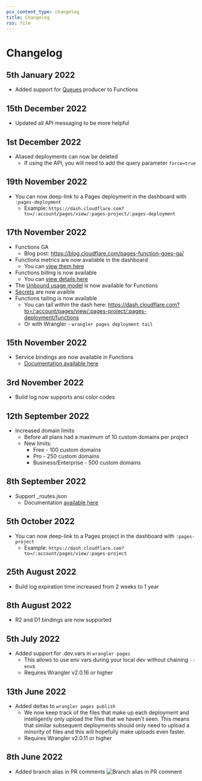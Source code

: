 ```yaml
---
pcx_content_type: changelog
title: Changelog
rss: file
---
```


# Changelog

## 5th January 2022
* Added support for [Queues](/queues/) producer to Functions

## 15th December 2022
* Updated all API messaging to be more helpful

## 1st December 2022
* Aliased deployments can now be deleted
  * If using the API, you will need to add the query parameter `force=true`

## 19th November 2022
* You can now deep-link to a Pages deployment in the dashboard with `:pages-deployment`
  * Example: `https://dash.cloudflare.com?to=/:account/pages/view/:pages-project/:pages-deployment`

## 17th November 2022
* Functions GA
  * Blog post: https://blog.cloudflare.com/pages-function-goes-ga/
* Functions metrics are now available in the dashboard
  * You can [view them here](https://dash.cloudflare.com?to=/:account/pages/view/:pages-project/analytics/production)
* Functions billing is now available
  * You can [view details here](/pages/platform/functions/pricing)
* The [Unbound usage model](/workers/platform/limits/#unbound-usage-model) is now available for Functions
* [Secrets](/pages/platform/functions/bindings/#secrets) are now avaible
* Functions tailing is now available
  * You can tail within the dash here: https://dash.cloudflare.com?to=/:account/pages/view/:pages-project/:pages-deployment/functions
  * Or with Wrangler - `wrangler pages deployment tail`

## 15th November 2022
* Service bindings are now available in Functions
  * [Documentation available here](/pages/platform/functions/bindings/#service-bindings)

## 3rd November 2022
* Build log now supports ansi color codes

## 12th September 2022
* Increased domain limits
  * Before all plans had a maximum of 10 custom domains per project
  * New limits:
    * Free - 100 custom domains
    * Pro - 250 custom domains
    * Business/Enterprise - 500 custom domains

## 8th September 2022
* Support _routes.json
  * Documentation [available here](/pages/platform/functions/routing/#function-invocation-routes)

## 5th October 2022
* You can now deep-link to a Pages project in the dashboard with `:pages-project`
  * Example: `https://dash.cloudflare.com?to=/:account/pages/view/:pages-project`

## 25th August 2022
* Build log expiration time increased from 2 weeks to 1 year

## 8th August 2022
* R2 and D1 bindings are now supported

## 5th July 2022
* Added support for .dev.vars in `wrangler pages`
  * This allows to use env vars during your local dev without chaining `--env`s
  * Requires Wrangler v2.0.16 or higher

## 13th June 2022
* Added deltas to `wrangler pages publish`
  * We now keep track of the files that make up each deployment and intelligently only upload the files that we haven't seen. This means that similar subsequent deployments should only need to upload a minority of files and this will hopefully make uploads even faster.
  * Requires Wrangler v2.0.11 or higher

## 8th June 2022
* Added branch alias in PR comments
![Branch alias in PR comment](/pages/platform/media/branch_alias_pr_comment.png)